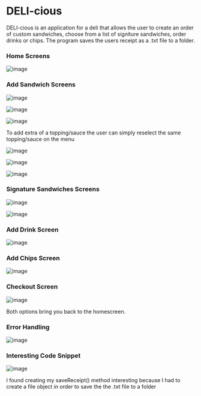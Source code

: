 # DELI-cious

DELI-cious is an application for a deli that allows the user to create an order of custom sandwiches, choose from a list of signiture sandwiches,
order drinks or chips.
The program saves the users receipt as a .txt file to a folder.

### Home Screens
![image](https://github.com/onedoesnotsimply/DELI-cious/assets/114696575/c4fd3509-ec0e-4245-817f-645ee150a8c2)

### Add Sandwich Screens
![image](https://github.com/onedoesnotsimply/DELI-cious/assets/114696575/c28047a5-4f5a-4365-9b05-592dbc91b588)

![image](https://github.com/onedoesnotsimply/DELI-cious/assets/114696575/edd01ab6-1782-4b95-b9d3-90a44873e1c5)

![image](https://github.com/onedoesnotsimply/DELI-cious/assets/114696575/10402d9c-28f9-4ac5-bb89-1694bf94513f)

To add extra of a topping/sauce the user can simply reselect the same topping/sauce on the menu

![image](https://github.com/onedoesnotsimply/DELI-cious/assets/114696575/2363bb13-71e9-43fb-9036-eef65206b315)

![image](https://github.com/onedoesnotsimply/DELI-cious/assets/114696575/30cc6f1a-d63d-43f0-8b2c-725bac5a823c)

![image](https://github.com/onedoesnotsimply/DELI-cious/assets/114696575/90f06dd5-2228-4b69-9b5a-1d1cbc73652c)

### Signature Sandwiches Screens
![image](https://github.com/onedoesnotsimply/DELI-cious/assets/114696575/52d416a1-1d18-436d-91f4-5846585a96a2)

![image](https://github.com/onedoesnotsimply/DELI-cious/assets/114696575/a874ab05-aa0d-42c4-80ff-0d22252c56b2)

### Add Drink Screen
![image](https://github.com/onedoesnotsimply/DELI-cious/assets/114696575/7f032ba0-cf9d-4e3d-a5c6-eb0f7a9a0b03)

### Add Chips Screen
![image](https://github.com/onedoesnotsimply/DELI-cious/assets/114696575/80609876-ce4f-4997-acf7-e0a1aab0841e)

### Checkout Screen
![image](https://github.com/onedoesnotsimply/DELI-cious/assets/114696575/24e9121c-86c1-4ce6-b34b-9cdf31fc6626)

Both options bring you back to the homescreen.

### Error Handling
![image](https://github.com/onedoesnotsimply/DELI-cious/assets/114696575/ed4e2285-21f3-4c0a-a476-b3123d5c6434)

### Interesting Code Snippet
![image](https://github.com/onedoesnotsimply/DELI-cious/assets/114696575/0def933a-670d-4071-adbc-850272f4902a)

I found creating my saveReceipt() method interesting because I had to create a file object in order to save the 
the .txt file to a folder
